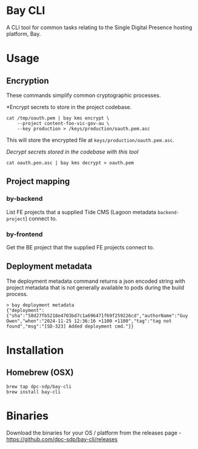 # Bay CLI

A CLI tool for common tasks relating to the Single Digital Presence hosting platform, Bay.

# Usage

## Encryption

These commands simplify common cryptographic processes.

*Encrypt secrets to store in the project codebase.
```
cat /tmp/oauth.pem | bay kms encrypt \   
    --project content-foo-vic-gov-au \
    --key production > /keys/production/oauth.pem.asc
```
This will store the encrypted file at `keys/production/oauth.pem.asc`.

*Decrypt secrets stored in the codebase with this tool*
```
cat oauth.pen.asc | bay kms decrypt > oauth.pem
```

## Project mapping
### by-backend
List FE projects that a supplied Tide CMS (Lagoon metadata `backend-project`) connect to.

### by-frontend
Get the BE project that the supplied FE projects connect to.

## Deployment metadata
The deployment metadata command returns a json encoded string with project metadata that is not generally available to pods during the build process.

```
> bay deployment metadata
{"deployment":{"sha":"58d27fb5218e4703bd7c1a696471f69f259226cd","authorName":"Guy Owen","when":"2024-11-25 12:36:16 +1100 +1100","tag":"tag not found","msg":"[SD-323] Added deployment cmd."}}
```

# Installation

## Homebrew (OSX)

```
brew tap dpc-sdp/bay-cli
brew install bay-cli
```

# Binaries

Download the binaries for your OS / platform from the releases page - https://github.com/dpc-sdp/bay-cli/releases
